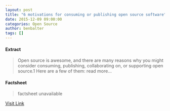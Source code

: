 ```yaml
---
layout: post
title: "6 motivations for consuming or publishing open source software"
date: 2015-12-09 09:00:00
categories: Open Source
author: benbalter
tags: []
---
```



#### Extract
>Open source is awesome, and there are many reasons why you might consider consuming, publishing, collaborating on, or supporting open source.1 Here are a few of them: read more...

#### Factsheet
>factsheet unavailable

[Visit Link](https://opensource.com/life/15/12/why-open-source)


